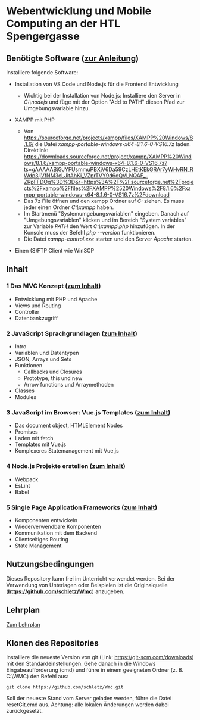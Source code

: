 # Webentwicklung und Mobile Computing an der HTL Spengergasse

## Benötigte Software ([zur Anleitung](Software_Installation.md))

Installiere folgende Software:

- Installation von VS Code und Node.js für die Frontend Entwicklung
  - Wichtig bei der Installation von Node.js: Installiere den Server in *C:\nodejs* und füge
    mit der Option "Add to PATH" diesen Pfad zur Umgebungsvariable hinzu.
- XAMPP mit PHP
  - Von https://sourceforge.net/projects/xampp/files/XAMPP%20Windows/8.1.6/ die
    Datei *xampp-portable-windows-x64-8.1.6-0-VS16.7z* laden.
    Direktlink: https://downloads.sourceforge.net/project/xampp/XAMPP%20Windows/8.1.6/xampp-portable-windows-x64-8.1.6-0-VS16.7z?ts=gAAAAABjGJYFUsmmuPBXjV6Da59CzLHEtKEkGRAr7yWHvRN_RWdp3ljVfNM3cLJitAhKi_VZprTVY9d6dQVLNQAF_-ZRpFFDOg%3D%3D&r=https%3A%2F%2Fsourceforge.net%2Fprojects%2Fxampp%2Ffiles%2FXAMPP%2520Windows%2F8.1.6%2Fxampp-portable-windows-x64-8.1.6-0-VS16.7z%2Fdownload
  - Das 7z File öffnen und den xampp Ordner auf *C:* ziehen. Es muss jeder einen Ordner *C:\xampp*
    haben.
  - Im Startmenü "Systemumgebungsvariablen" eingeben. Danach auf "Umgebungsvariablen" klicken und
    im Bereich "System variables" zur Variable *PATH* den Wert *C:\xampp\php* hinzufügen. In
    der Konsole muss der Befehl *php --version* funktionieren.
  - Die Datei *xampp-control.exe* starten und den Server *Apache* starten.
    
- Einen (S)FTP Client wie WinSCP

## Inhalt 

### 1 Das MVC Konzept ([zum Inhalt](30_MVC))

- Entwicklung mit PHP und Apache
- Views und Routing
- Controller
- Datenbankzugriff

### 2 JavaScript Sprachgrundlagen ([zum Inhalt](31_JavaScript))

- Intro
- Variablen und Datentypen
- JSON, Arrays und Sets
- Funktionen
  - Callbacks und Closures
  - Prototype, this und new
  - Arrow functions und Arraymethoden
- Classes
- Modules


### 3 JavaScript im Browser: Vue.js Templates ([zum Inhalt](32_VueJsTemplates))

- Das document object, HTMLElement Nodes
- Promises
- Laden mit fetch
- Templates mit Vue.js
- Komplexeres Statemanagement mit Vue.js


### 4 Node.js Projekte erstellen ([zum Inhalt](33_Webpack))

- Webpack
- EsLint
- Babel


### 5 Single Page Application Frameworks ([zum Inhalt](34_SPA))

- Komponenten entwickeln
- Wiederverwendbare Komponenten
- Kommunikation mit dem Backend
- Clientseitiges Routing
- State Management

## Nutzungsbedingungen

Dieses Repository kann frei im Unterricht verwendet werden. Bei der Verwendung von Unterlagen
oder Beispielen ist die Originalquelle (**https://github.com/schletz/Wmc**) anzugeben.

## Lehrplan

[Zum Lehrplan](Lehrplan.md)

## Klonen des Repositories
Installiere die neueste Version von git (Link: https://git-scm.com/downloads) mit den Standardeinstellungen. Gehe danach in die Windows Eingabeaufforderung (cmd) und führe in einem geeigneten Ordner (z. B. C:\WMC) den Befehl aus:
```
git clone https://github.com/schletz/Wmc.git
```

Soll der neueste Stand vom Server geladen werden, führe die Datei resetGit.cmd aus. Achtung: alle lokalen Änderungen werden dabei zurückgesetzt.
